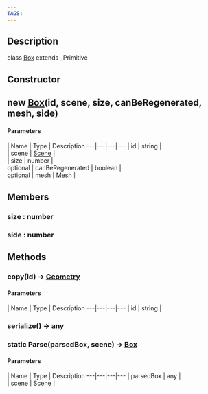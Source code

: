 ```yaml
---
TAGS:
---
```

## Description

class [Box](/classes/3.0/Box) extends _Primitive



## Constructor

## new [Box](/classes/3.0/Box)(id, scene, size, canBeRegenerated, mesh, side)



#### Parameters
 | Name | Type | Description
---|---|---|---
 | id | string |     
 | scene | [Scene](/classes/3.0/Scene) |     
 | size | number |     
optional | canBeRegenerated | boolean |     
optional | mesh | [Mesh](/classes/3.0/Mesh) |     
## Members

### size : number



### side : number



## Methods

### copy(id) &rarr; [Geometry](/classes/3.0/Geometry)



#### Parameters
 | Name | Type | Description
---|---|---|---
 | id | string |     

### serialize() &rarr; any


### static Parse(parsedBox, scene) &rarr; [Box](/classes/3.0/Box)



#### Parameters
 | Name | Type | Description
---|---|---|---
 | parsedBox | any |    
 | scene | [Scene](/classes/3.0/Scene) |     
